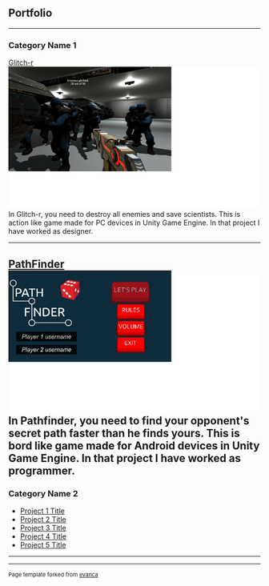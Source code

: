 ## Portfolio

---

### Category Name 1 

[Glitch-r](/sample_page)
<img src="images/Glitch-r.jpg?raw=true"/>
In Glitch-r, you need to destroy all enemies and save scientists. This is action like game made for PC devices in Unity Game Engine. In that project I have worked as designer.


---


[PathFinder](/pdf/sample_page)
<img src="images/PathFinder.jpg?raw=true"/>
In Pathfinder, you need to find your opponent's secret path faster than he finds yours. This is bord like game made for Android devices in Unity Game Engine. In that project I have worked as programmer.
---


### Category Name 2

- [Project 1 Title](http://example.com/)
- [Project 2 Title](http://example.com/)
- [Project 3 Title](http://example.com/)
- [Project 4 Title](http://example.com/)
- [Project 5 Title](http://example.com/)

---




---
<p style="font-size:11px">Page template forked from <a href="https://github.com/evanca/quick-portfolio">evanca</a></p>
<!-- Remove above link if you don't want to attibute -->
